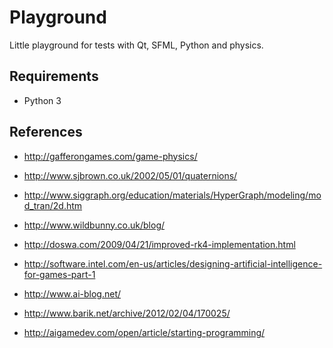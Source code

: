# Playground

Little playground for tests with Qt, SFML, Python and physics.

## Requirements

- Python 3

## References

- http://gafferongames.com/game-physics/
- http://www.sjbrown.co.uk/2002/05/01/quaternions/
- http://www.siggraph.org/education/materials/HyperGraph/modeling/mod_tran/2d.htm
- http://www.wildbunny.co.uk/blog/
- http://doswa.com/2009/04/21/improved-rk4-implementation.html

- http://software.intel.com/en-us/articles/designing-artificial-intelligence-for-games-part-1
- http://www.ai-blog.net/
- http://www.barik.net/archive/2012/02/04/170025/
- http://aigamedev.com/open/article/starting-programming/